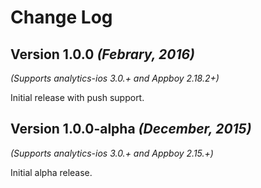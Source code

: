 Change Log
==========

Version 1.0.0 *(Febrary, 2016)*
-------------------------------------------
*(Supports analytics-ios 3.0.+ and Appboy 2.18.2+)*

Initial release with push support.

Version 1.0.0-alpha *(December, 2015)*
-------------------------------------------
*(Supports analytics-ios 3.0.+ and Appboy 2.15.+)*

Initial alpha release.

